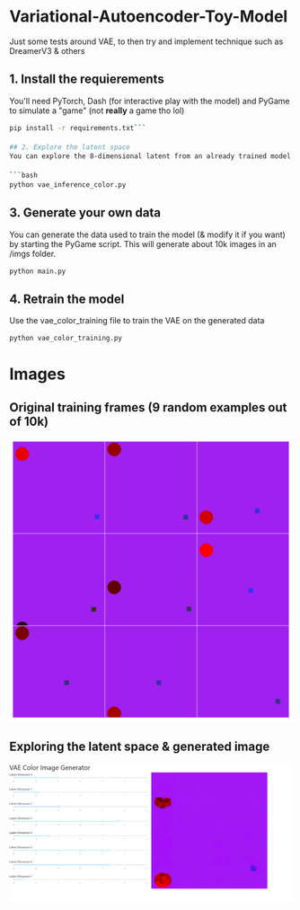 # Variational-Autoencoder-Toy-Model
Just some tests around VAE, to then try and implement technique such as DreamerV3 &amp; others

## 1. Install the requierements
You'll need PyTorch, Dash (for interactive play with the model) and PyGame to simulate a "game" (not **really** a game tho lol)

```bash
pip install -r requirements.txt```

## 2. Explore the latent space
You can explore the 8-dimensional latent from an already trained model by starting the Dash app:

```bash
python vae_inference_color.py
```

## 3. Generate your own data
You can generate the data used to train the model (& modify it if you want) by starting the PyGame script. This will generate about 10k images in an /imgs folder.

```bash
python main.py
```

## 4. Retrain the model
Use the vae_color_training file to train the VAE on the generated data
```bash
python vae_color_training.py
```

# Images

## Original training frames (9 random examples out of 10k)

![](README_imgs/env_grid.png)

## Exploring the latent space & generated image

![](README_imgs/interface.png)
